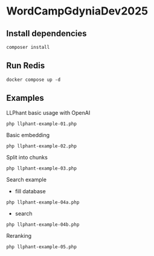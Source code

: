 # WordCampGdyniaDev2025

## Install dependencies

```
composer install
```

## Run Redis

```
docker compose up -d
```

## Examples

LLPhant basic usage with OpenAI
```
php llphant-example-01.php
```

Basic embedding
```
php llphant-example-02.php
```

Split into chunks
```
php llphant-example-03.php
```

Search example
- fill database
```
php llphant-example-04a.php
```
- search
```
php llphant-example-04b.php
```

Reranking
```
php llphant-example-05.php
```